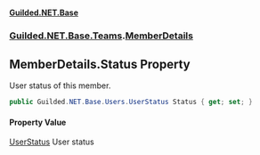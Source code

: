 
#### [Guilded.NET.Base](index 'index')
### [Guilded.NET.Base.Teams](index#Guilded_NET_Base_Teams 'Guilded.NET.Base.Teams').[MemberDetails](MemberDetails 'Guilded.NET.Base.Teams.MemberDetails')
## MemberDetails.Status Property
User status of this member.  
```csharp
public Guilded.NET.Base.Users.UserStatus Status { get; set; }
```

#### Property Value
[UserStatus](UserStatus 'Guilded.NET.Base.Users.UserStatus')
User status
